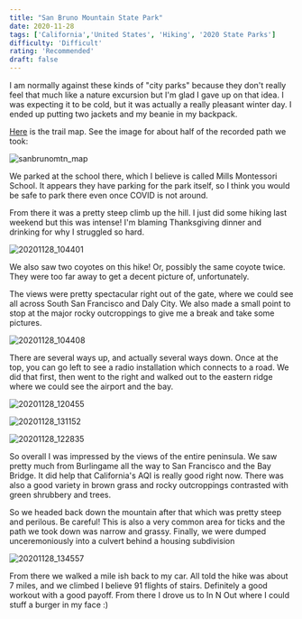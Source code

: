 ```yaml
---
title: "San Bruno Mountain State Park"
date: 2020-11-28
tags: ['California','United States', 'Hiking', '2020 State Parks']
difficulty: 'Difficult'
rating: 'Recommended'
draft: false
---
```


I am normally against these kinds of "city parks" because they don't really feel that much like a nature excursion but I'm glad I gave up on that idea. I was expecting it to be cold, but it was actually a really pleasant winter day. I ended up putting two jackets and my beanie in my backpack.

[Here](https://parks.smcgov.org/sites/parks.smcgov.org/files/press-release/files/SBM_2020_OneWayTrails_.pdf) is the trail map. See the image for about half of the recorded path we took:

![sanbrunomtn_map](/images/sanbrunomtn_map.jpg)

We parked at the school there, which I believe is called Mills Montessori School. It appears they have parking for the park itself, so I think you would be safe to park there even once COVID is not around. 

From there it was a pretty steep climb up the hill. I just did some hiking last weekend but this was intense! I'm blaming Thanksgiving dinner and drinking for why I struggled so hard.

![20201128_104401](/images/20201128_104401.jpg)

We also saw two coyotes on this hike! Or, possibly the same coyote twice. They were too far away to get a decent picture of, unfortunately.

The views were pretty spectacular right out of the gate, where we could see all across South San Francisco and Daly City. We also made a small point to stop at the major rocky outcroppings to give me a break and take some pictures.

![20201128_104408](/images/20201128_104408.jpg)

There are several ways up, and actually several ways down. Once at the top, you can go left to see a radio installation which connects to a road. We did that first, then went to the right and walked out to the eastern ridge where we could see the airport and the bay.

![20201128_120455](/images/20201128_120455.jpg)

![20201128_131152](/images/20201128_131152.jpg)

![20201128_122835](/images/20201128_122835.jpg)

So overall I was impressed by the views of the entire peninsula. We saw pretty much from Burlingame all the way to San Francisco and the Bay Bridge. It did help that California's AQI is really good right now. There was also a good variety in brown grass and rocky outcroppings contrasted with green shrubbery and trees. 

So we headed back down the mountain after that which was pretty steep and perilous. Be careful! This is also a very common area for ticks and the path we took down was narrow and grassy. Finally, we were dumped unceremoniously into a culvert behind a housing subdivision

![20201128_134557](/images/20201128_134557.jpg)

From there we walked a mile ish back to my car. All told the hike was about 7 miles, and we climbed I believe 91 flights of stairs. Definitely a good workout with a good payoff. From there I drove us to In N Out where I could stuff a burger in my face :)